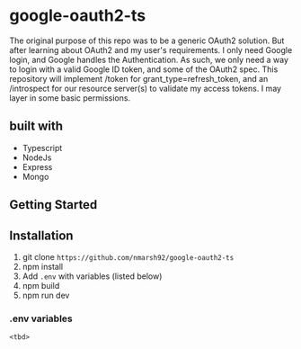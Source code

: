 # google-oauth2-ts

The original purpose of this repo was to be a generic OAuth2 solution. But after learning about OAuth2 and my user's requirements. I only need Google login, and Google handles the Authentication. As such, we only need a way to login with a valid Google ID token, and some of the OAuth2 spec.
This repository will implement /token for grant_type=refresh_token, and an /introspect for our resource server(s) to validate my access tokens. I may layer in some basic permissions.

## built with

- Typescript
- NodeJs
- Express
- Mongo

## Getting Started

<To do>


## Installation

1. git clone `https://github.com/nmarsh92/google-oauth2-ts`
2. npm install
3. Add `.env` with variables (listed below)
4. npm build
5. npm run dev


### .env variables
```
<tbd>
```
